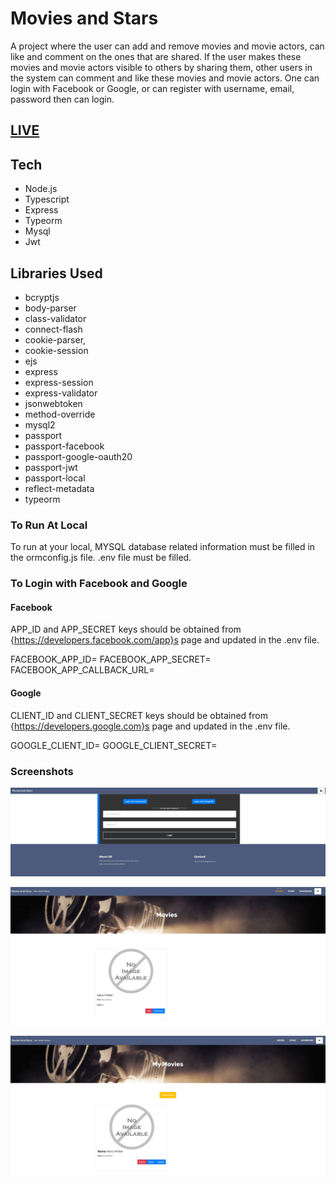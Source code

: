# Movies and Stars

A project where the user can add and remove movies and movie actors, can like and comment on the ones that are shared.
If the user makes these movies and movie actors visible to others by sharing them, other users in the system can comment and like these movies and movie actors.
One can login with Facebook or Google, or can register with username, email, password then can login.

## [LIVE](https://movies-and-stars.herokuapp.com/)

## Tech

- Node.js
- Typescript
- Express
- Typeorm
- Mysql
- Jwt

## Libraries Used

- bcryptjs
- body-parser
- class-validator
- connect-flash
- cookie-parser,
- cookie-session
- ejs
- express
- express-session
- express-validator
- jsonwebtoken
- method-override
- mysql2
- passport
- passport-facebook
- passport-google-oauth20
- passport-jwt
- passport-local
- reflect-metadata
- typeorm

### To Run At Local

To run at your local, MYSQL database related information must be filled in the ormconfig.js file.
.env file must be filled.

### To Login with Facebook and Google

#### Facebook

APP_ID and APP_SECRET keys should be obtained from {https://developers.facebook.com/app}s page and updated in the .env file.

FACEBOOK_APP_ID=
FACEBOOK_APP_SECRET=
FACEBOOK_APP_CALLBACK_URL=

#### Google

CLIENT_ID and CLIENT_SECRET keys should be obtained from {https://developers.google.com}s page and updated in the .env file.

GOOGLE_CLIENT_ID=
GOOGLE_CLIENT_SECRET=

### Screenshots

![](https://github.com/Kodluyoruz-NodeJs-Bootcamp/final-project-ahsennur/blob/main/login.jpg)

![](https://github.com/Kodluyoruz-NodeJs-Bootcamp/final-project-ahsennur/blob/main/movies.jpg)

![](https://github.com/Kodluyoruz-NodeJs-Bootcamp/final-project-ahsennur/blob/main/myMovies.jpg)

